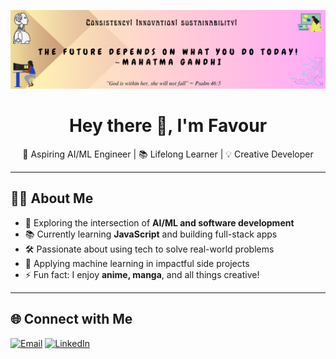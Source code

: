 ![banner](https://github.com/KingOz-stack/KingOz-stack/blob/main/Beige%20Modern%20Elegant%20Personal%20LinkedIn%20Banner.png)

<h1 align="center">Hey there 👋, I'm Favour</h1>

<p align="center">
🚀 Aspiring AI/ML Engineer | 📚 Lifelong Learner | 💡 Creative Developer
</p>

---

## 👩‍💻 About Me

- 🔭 Exploring the intersection of **AI/ML and software development**
- 📚 Currently learning **JavaScript** and building full-stack apps
- 🛠️ Passionate about using tech to solve real-world problems
- 🎯 Applying machine learning in impactful side projects
- ⚡ Fun fact: I enjoy **anime, manga**, and all things creative!

---

## 🌐 Connect with Me

[![Email](https://img.shields.io/badge/Email-D14836?style=for-the-badge&logo=gmail&logoColor=white)](mailto:umejesif@gmail.com)
[![LinkedIn](https://img.shields.io/badge/LinkedIn-0A66C2?style=for-the-badge&logo=linkedin&logoColor=white)](https://www.linkedin.com/in/favour-umejesi/)
